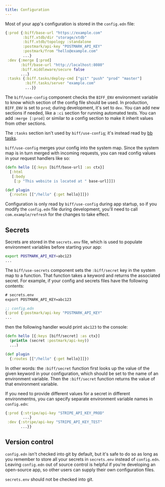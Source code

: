 ```yaml
---
title: Configuration
---
```


Most of your app's configuration is stored in the `config.edn` file:

```clojure
{:prod {:biff/base-url "https://example.com"
        :biff.xtdb/dir "storage/xtdb"
        :biff.xtdb/topology :standalone
        :postmark/api-key "POSTMARK_API_KEY"
        :postmark/from "hello@example.com"
        ...}
 :dev {:merge [:prod]
       :biff/base-url "http://localhost:8080"
       :biff.middleware/secure false
       ...}
 :tasks {:biff.tasks/deploy-cmd ["git" "push" "prod" "master"]
         :biff.tasks/server "example.com"
         ...}}
```

The `biff/use-config` component checks the `BIFF_ENV` environment variable to
know which section of the config file should be used. In production, `BIFF_ENV`
is set to `prod`; during development, it's set to `dev`. You can add new
sections if needed, like a `:ci` section for running automated tests. You can
add `:merge [:prod]` or similar to a config section to make it inherit values
from other sections.

The `:tasks` section isn't used by `biff/use-config`; it's instead read by
[bb tasks](/docs/reference/bb-tasks/).

`biff/use-config` merges your config into the system map. Since the system map
is in turn merged with incoming requests, you can read config values in your
request handlers like so:

```clojure
(defn hello [{:keys [biff/base-url] :as ctx}]
  [:html
   [:body
    [:p "This website is located at " base-url]]])

(def plugin
  {:routes [["/hello" {:get hello}]]})
```

Configuration is only read by `biff/use-config` during app startup, so if you
modify the `config.edn` file during development, you'll need to call
`com.example/refresh` for the changes to take effect.

## Secrets

Secrets are stored in the `secrets.env` file, which is used to populate
environment variables before starting your app:

```bash
export POSTMARK_API_KEY=abc123
...
```

The `biff/use-secrets` component sets the `:biff/secret` key in the system map to a
function. That function takes a keyword and returns the associated secret. For
example, if your config and secrets files have the following contents:

```clojure
# secrets.env
export POSTMARK_API_KEY=abc123

;; config.edn
{:prod {:postmark/api-key "POSTMARK_API_KEY"
...
```

then the following handler would print `abc123` to the console:

```clojure
(defn hello [{:keys [biff/secret] :as ctx}]
  (println (secret :postmark/api-key))
  ...)

(def plugin
  {:routes [["/hello" {:get hello}]]})
```

In other words: the `:biff/secret` function first looks up the value of the
given keyword in your configuration, which should be set to the name of an
environment variable. Then the `:biff/secret` function returns the value of
that environment variable.

If you need to provide different values for a secret in different
environmentns, you can specify separate environment variable names in
`config.edn`:

```clojure
{:prod {:stripe/api-key "STRIPE_API_KEY_PROD"
        ...}
 :dev {:stripe/api-key "STRIPE_API_KEY_TEST"
       ...}}
```

## Version control

`config.edn` isn't checked into git by default, but it's safe to do so as long
as you remember to store all your secrets in `secrets.env` instead of
`config.edn`. Leaving `config.edn` out of source control is helpful if you're
developing an open-source app, so other users can supply their own
configuration files.

`secrets.env` should not be checked into git.
